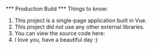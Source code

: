 *** Production Build ***
Things to know:
1. This project is a single-page application built in Vue.
2. This project did not use any other external libraries.
3. You can view the source code here: 
4. I love you, have a beautiful day :)